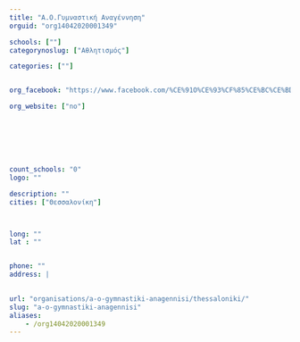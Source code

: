 ```yaml
---
title: "Α.O.Γυμναστική Αναγέννηση"
orguid: "org14042020001349"

schools: [""]
categorynoslug: ["Αθλητισμός"]

categories: [""]


org_facebook: "https://www.facebook.com/%CE%91O%CE%93%CF%85%CE%BC%CE%BD%CE%B1%CF%83%CF%84%CE%B9%CE%BA%CE%AE-%CE%91%CE%BD%CE%B1%CE%B3%CE%AD%CE%BD%CE%BD%CE%B7%CF%83%CE%B7-1406596249574881/"

org_website: ["no"]







count_schools: "0"
logo: ""

description: ""
cities: ["Θεσσαλονίκη"]



long: ""
lat : ""


phone: ""
address: |
    

url: "organisations/a-o-gymnastiki-anagennisi/thessaloniki/"
slug: "a-o-gymnastiki-anagennisi"
aliases:
    - /org14042020001349
---
```



